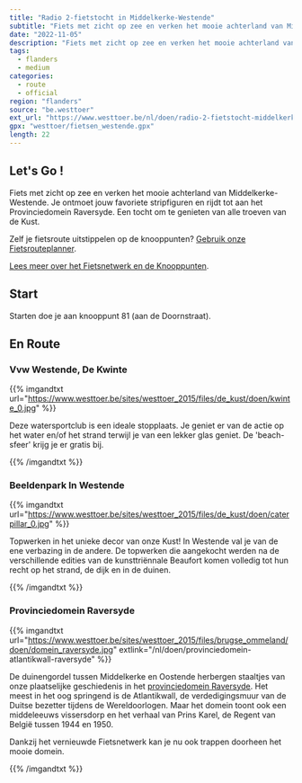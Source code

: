 ```yaml
---
title: "Radio 2-fietstocht in Middelkerke-Westende"
subtitle: "Fiets met zicht op zee en verken het mooie achterland van Middelkerke-Westende"
date: "2022-11-05"
description: "Fiets met zicht op zee en verken het mooie achterland van Middelkerke-Westende" 
tags:
  - flanders
  - medium
categories: 
  - route
  - official
region: "flanders"
source: "be.westtoer"
ext_url: "https://www.westtoer.be/nl/doen/radio-2-fietstocht-middelkerke-westende"
gpx: "westtoer/fietsen_westende.gpx"
length: 22
---
```


## Let's Go !

Fiets met zicht op zee en verken het mooie achterland van Middelkerke-Westende. Je ontmoet jouw favoriete stripfiguren en rijdt tot aan het Provinciedomein Raversyde. Een tocht om te genieten van alle troeven van de Kust.

Zelf je fietsroute uitstippelen op de knooppunten? [Gebruik onze Fietsrouteplanner](http://www.westtoer.be/nl/fietsrouteplanner).

[Lees meer over het Fietsnetwerk en de Knooppunten](http://www.westtoer.be/nl/inspiratie/fietsnetwerk).

## Start 

Starten doe je aan knooppunt 81 (aan de Doornstraat). 

## En Route

### Vvw Westende, De Kwinte

{{% imgandtxt url="https://www.westtoer.be/sites/westtoer_2015/files/de_kust/doen/kwinte_0.jpg" %}}

Deze watersportclub is een ideale stopplaats. Je geniet er van de actie op het water en/of het strand terwijl je van een lekker glas geniet. De 'beach-sfeer' krijg je er gratis bij.

{{% /imgandtxt %}}

### Beeldenpark In Westende

{{% imgandtxt url="https://www.westtoer.be/sites/westtoer_2015/files/de_kust/doen/caterpillar_0.jpg" %}}

Topwerken in het unieke decor van onze Kust! In Westende val je van de ene verbazing in de andere. De topwerken die aangekocht werden na de verschillende edities van de kunsttriënnale Beaufort komen volledig tot hun recht op het strand, de dijk en in de duinen.

{{% /imgandtxt %}}

### Provinciedomein Raversyde

{{% imgandtxt url="https://www.westtoer.be/sites/westtoer_2015/files/brugse_ommeland/doen/domein_raversyde.jpg" extlink="/nl/doen/provinciedomein-atlantikwall-raversyde" %}}

De duinengordel tussen Middelkerke en Oostende herbergen staaltjes van onze plaatselijke geschiedenis in het [provinciedomein Raversyde](https://www.westtoer.be/nl/doen/provinciedomein-atlantikwall-raversyde). Het meest in het oog springend is de Atlantikwall, de verdedigingsmuur van de Duitse bezetter tijdens de Wereldoorlogen. Maar het domein toont ook een middeleeuws vissersdorp en het verhaal van Prins Karel, de Regent van België tussen 1944 en 1950.

Dankzij het vernieuwde Fietsnetwerk kan je nu ook trappen doorheen het mooie domein.

{{% /imgandtxt %}}
